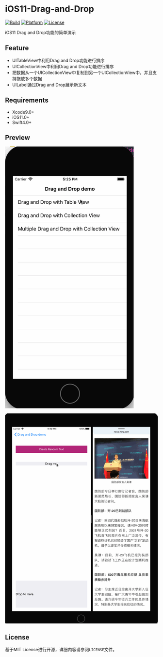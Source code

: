 # iOS11-Drag-and-Drop

[![Build](https://img.shields.io/wercker/ci/wercker/docs.svg)]()
[![Platform](https://img.shields.io/badge/platform-iOS-blue.svg?style=flat)]()
[![License](https://img.shields.io/badge/license-MIT-orange.svg?style=flat)]()

iOS11 Drag and Drop功能的简单演示

## Feature

- UITableView中利用Drag and Drop功能进行排序
- UICollectionView中利用Drag and Drop功能进行排序
- 把数据从一个UICollectionView中复制到另一个UICollectionView中，并且支持拖放多个数据
- UILabel通过Drag and Drop展示新文本


## Requirements

- Xcode9.0+
- iOS11.0+
- Swift4.0+


## Preview

![GIF](./preview.gif)

![GIF](./iPad.gif)


## License

基于MIT License进行开源，详细内容请参阅`LICENSE`文件。
